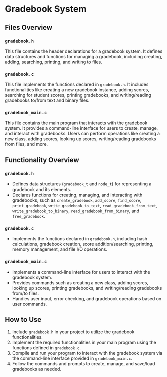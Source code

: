 # Gradebook System

## Files Overview

### `gradebook.h`
This file contains the header declarations for a gradebook system. It defines data structures and functions for managing a gradebook, including creating, adding, searching, printing, and writing to files.

### `gradebook.c`
This file implements the functions declared in `gradebook.h`. It includes functionalities like creating a new gradebook instance, adding scores, searching for student scores, printing gradebooks, and writing/reading gradebooks to/from text and binary files.

### `gradebook_main.c`
This file contains the main program that interacts with the gradebook system. It provides a command-line interface for users to create, manage, and interact with gradebooks. Users can perform operations like creating a new class, adding scores, looking up scores, writing/reading gradebooks from files, and more.

## Functionality Overview

### `gradebook.h`
- Defines data structures (`gradebook_t` and `node_t`) for representing a gradebook and its elements.
- Declares functions for creating, managing, and interacting with gradebooks, such as `create_gradebook`, `add_score`, `find_score`, `print_gradebook`, `write_gradebook_to_text`, `read_gradebook_from_text`, `write_gradebook_to_binary`, `read_gradebook_from_binary`, and `free_gradebook`.

### `gradebook.c`
- Implements the functions declared in `gradebook.h`, including hash calculations, gradebook creation, score addition/searching, printing, memory management, and file I/O operations.

### `gradebook_main.c`
- Implements a command-line interface for users to interact with the gradebook system.
- Provides commands such as creating a new class, adding scores, looking up scores, printing gradebooks, and writing/reading gradebooks from/to files.
- Handles user input, error checking, and gradebook operations based on user commands.

## How to Use

1. Include `gradebook.h` in your project to utilize the gradebook functionalities.
2. Implement the required functionalities in your main program using the functions defined in `gradebook.c`.
3. Compile and run your program to interact with the gradebook system via the command-line interface provided in `gradebook_main.c`.
4. Follow the commands and prompts to create, manage, and save/load gradebooks as needed.
